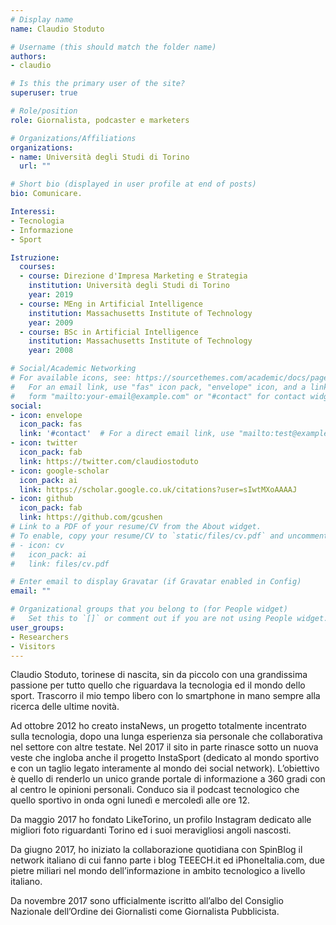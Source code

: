 ```yaml
---
# Display name
name: Claudio Stoduto

# Username (this should match the folder name)
authors:
- claudio

# Is this the primary user of the site?
superuser: true

# Role/position
role: Giornalista, podcaster e marketers

# Organizations/Affiliations
organizations:
- name: Università degli Studi di Torino
  url: ""

# Short bio (displayed in user profile at end of posts)
bio: Comunicare.

Interessi:
- Tecnologia
- Informazione
- Sport

Istruzione:
  courses:
  - course: Direzione d'Impresa Marketing e Strategia
    institution: Università degli Studi di Torino
    year: 2019
  - course: MEng in Artificial Intelligence
    institution: Massachusetts Institute of Technology
    year: 2009
  - course: BSc in Artificial Intelligence
    institution: Massachusetts Institute of Technology
    year: 2008

# Social/Academic Networking
# For available icons, see: https://sourcethemes.com/academic/docs/page-builder/#icons
#   For an email link, use "fas" icon pack, "envelope" icon, and a link in the
#   form "mailto:your-email@example.com" or "#contact" for contact widget.
social:
- icon: envelope
  icon_pack: fas
  link: '#contact'  # For a direct email link, use "mailto:test@example.org".
- icon: twitter
  icon_pack: fab
  link: https://twitter.com/claudiostoduto
- icon: google-scholar
  icon_pack: ai
  link: https://scholar.google.co.uk/citations?user=sIwtMXoAAAAJ
- icon: github
  icon_pack: fab
  link: https://github.com/gcushen
# Link to a PDF of your resume/CV from the About widget.
# To enable, copy your resume/CV to `static/files/cv.pdf` and uncomment the lines below.
# - icon: cv
#   icon_pack: ai
#   link: files/cv.pdf

# Enter email to display Gravatar (if Gravatar enabled in Config)
email: ""

# Organizational groups that you belong to (for People widget)
#   Set this to `[]` or comment out if you are not using People widget.
user_groups:
- Researchers
- Visitors
---
```


Claudio Stoduto, torinese di nascita, sin da piccolo con una grandissima passione per tutto quello che riguardava la tecnologia ed il mondo dello sport. Trascorro il mio tempo libero con lo smartphone in mano sempre alla ricerca delle ultime novità. 

Ad ottobre 2012 ho creato instaNews, un progetto totalmente incentrato sulla tecnologia, dopo una lunga esperienza sia personale che collaborativa nel settore con altre testate. Nel 2017 il sito in parte rinasce sotto un nuova veste che ingloba anche il progetto InstaSport (dedicato al mondo sportivo e con un taglio legato interamente al mondo dei social network). L’obiettivo è quello di renderlo un unico grande portale di informazione a 360 gradi con al centro le opinioni personali. Conduco sia il podcast tecnologico che quello sportivo in onda ogni lunedì e mercoledì alle ore 12.

Da maggio 2017 ho fondato LikeTorino, un profilo Instagram dedicato alle migliori foto riguardanti Torino ed i suoi meravigliosi angoli nascosti. 

Da giugno 2017, ho iniziato la collaborazione quotidiana con SpinBlog il network italiano di cui fanno parte i blog TEEECH.it ed iPhoneItalia.com, due pietre miliari nel mondo dell’informazione in ambito tecnologico a livello italiano.

Da novembre 2017 sono ufficialmente iscritto all’albo del Consiglio Nazionale dell’Ordine dei Giornalisti come Giornalista Pubblicista.
